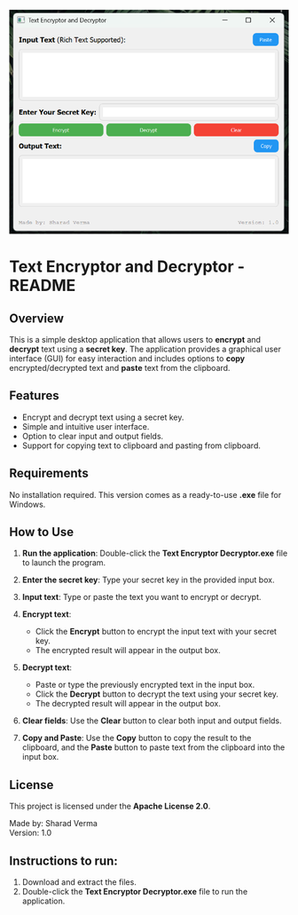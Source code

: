 ![App Screenshot](Image.png)

Text Encryptor and Decryptor - README
====================================

Overview
--------
This is a simple desktop application that allows users to **encrypt** and **decrypt** text using a **secret key**. The application provides a graphical user interface (GUI) for easy interaction and includes options to **copy** encrypted/decrypted text and **paste** text from the clipboard.

Features
--------
- Encrypt and decrypt text using a secret key.
- Simple and intuitive user interface.
- Option to clear input and output fields.
- Support for copying text to clipboard and pasting from clipboard.

Requirements
------------
No installation required. This version comes as a ready-to-use **.exe** file for Windows.

How to Use
-----------
1. **Run the application**: Double-click the **Text Encryptor Decryptor.exe** file to launch the program.
   
2. **Enter the secret key**: Type your secret key in the provided input box.

3. **Input text**: Type or paste the text you want to encrypt or decrypt.

4. **Encrypt text**:
    - Click the **Encrypt** button to encrypt the input text with your secret key.
    - The encrypted result will appear in the output box.

5. **Decrypt text**:
    - Paste or type the previously encrypted text in the input box.
    - Click the **Decrypt** button to decrypt the text using your secret key.
    - The decrypted result will appear in the output box.

6. **Clear fields**: Use the **Clear** button to clear both input and output fields.

7. **Copy and Paste**: Use the **Copy** button to copy the result to the clipboard, and the **Paste** button to paste text from the clipboard into the input box.

License
-------
This project is licensed under the **Apache License 2.0**.

Made by: Sharad Verma  
Version: 1.0

Instructions to run:
--------------------
1. Download and extract the files.
2. Double-click the **Text Encryptor Decryptor.exe** file to run the application.
